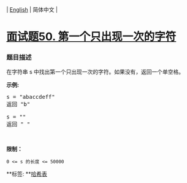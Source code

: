 | [English](README_EN.md) | 简体中文 |

# [面试题50. 第一个只出现一次的字符](https://leetcode-cn.com/problems/di-yi-ge-zhi-chu-xian-yi-ci-de-zi-fu-lcof)
 ### 题目描述
<p>在字符串 s 中找出第一个只出现一次的字符。如果没有，返回一个单空格。</p>

<p><strong>示例:</strong></p>

<pre>s = &quot;abaccdeff&quot;
返回 &quot;b&quot;

s = &quot;&quot; 
返回 &quot; &quot;
</pre>

<p>&nbsp;</p>

<p><strong>限制：</strong></p>

<p><code>0 &lt;= s 的长度 &lt;= 50000</code></p>

**标签:	**[哈希表](https://leetcode-cn.com/tag/hash-table) 